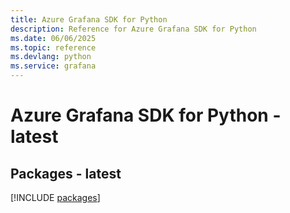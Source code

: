 ```yaml
---
title: Azure Grafana SDK for Python
description: Reference for Azure Grafana SDK for Python
ms.date: 06/06/2025
ms.topic: reference
ms.devlang: python
ms.service: grafana
---
```

# Azure Grafana SDK for Python - latest
## Packages - latest
[!INCLUDE [packages](grafana-index.md)]